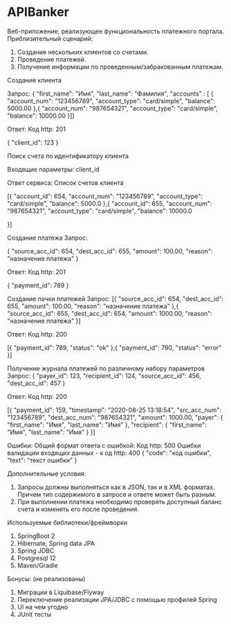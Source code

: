 # APIBanker


Веб-приложение, реализующее функциональность платежного портала. Приблизительный сценарий: 

1. Создание нескольких клиентов со счетами.
2. Проведение платежей.
3. Получение информации по проведенным/забракованным платежам. 

Создание клиента 

Запрос: 
{
"first_name": "Имя", "last_name": "Фамилия", "accounts" : [ 
{ 
"account_num": "123456789", "account_type": "card/simple", "balance": 5000.00 
},{
"account_num": "987654321", "account_type": "card/simple", "balance": 10000.00 
}]}

Ответ: 
Код http: 201 

{
"client_id": 123 
}

Поиск счета по идентификатору клиента 

Входящие параметры: 
client_id 

Ответ сервиса: 
Список счетов клиента 

[{
"account_id": 654, "account_num": "123456789", "account_type": "card/simple", "balance": 5000.0 
},{
"account_id": 655, "account_num": "987654321", "account_type": "card/simple", "balance": 10000.0 

}]


Создание платежа 
Запрос: 

{
"source_acc_id": 654, "dest_acc_id": 655, "amount": 100.00, "reason": "назначение платежа" 
}

Ответ: 
Код http: 201 

{
"payment_id": 789 
}

Создание пачки платежей 
Запрос: 
[{
"source_acc_id": 654, "dest_acc_id": 655, "amount": 100.00, "reason": "назначение платежа" 
},{
"source_acc_id": 655, "dest_acc_id": 654, "amount": 1000.00, "reason": "назначение платежа" 
}]

Ответ: 
Код http: 200 

[{
"payment_id": 789, "status": "ok" 
},{
"payment_id": 790, "status": "error" 
}]


Получение журнала платежей по различному набору параметров 
Запрос: 
{
"payer_id": 123, "recipient_id": 124, "source_acc_id": 456, "dest_acc_id": 457 
}

Ответ: 
Код http: 200 

[{
"payment_id": 159, "timestamp": "2020-08-25 13:18:54", "src_acc_num": "123456789", "dest_acc_num": "987654321", "amount": 1000.00, "payer": { 
"first_name": "Имя", 
"last_name": "Имя" }, 
"recipient": { "first_name": "Имя", 
"last_name": "Имя" }
}]

Ошибки: 
Общий формат ответа с ошибкой: 
Код http: 500 Ошибки валидации входящих данных - к од http: 400 
{
"code": "код ошибки", 
"text": "текст ошибки" 
}


Дополнительные условия: 
1. Запросы должны выполняться как в JSON, так и в XML форматах. Причем тип содержимого в запросе и ответе может быть разным. 
2. При выполнении платежа необходимо проверять доступный баланс счета и изменять его после проведения. 


Используемые библиотеки/фреймворки 
1. SpringBoot 2 
2. Hibernate, Spring data JPA 
3. Spring JDBC 
4. Postgresql 12 
5. Maven/Gradle


 Бонусы:  (не реализованы)
1. Миграции в Liquibase/Flyway 
2. Переключение реализации JPA/JDBC с помощью профилей Spring 
3. UI на чем угодно 
4. JUnit тесты


